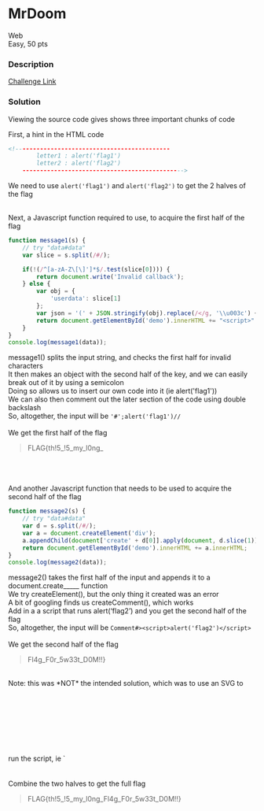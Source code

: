 # MrDoom

Web<br/>
Easy, 50 pts<br/>

### Description
[Challenge Link](http://ec2-18-184-207-28.eu-central-1.compute.amazonaws.com/doom/)



### Solution
Viewing the source code gives shows three important chunks of code

First, a hint in the HTML code
````HTML
<!--------------------------------------------
        letter1 : alert('flag1')
        letter2 : alert('flag2')
    ---------------------------------------------->
````
We need to use `alert('flag1')` and `alert('flag2')` to get the 2 halves of the flag

<br/>
Next, a Javascript function required to use, to acquire the first half of the flag

````Javascript
function message1(s) {
	// try "data#data"
	var slice = s.split(/#/);

	if(!(/^[a-zA-Z\[\]']*$/.test(slice[0]))) {
		return document.write('Invalid callback');
	} else {
		var obj = {
			'userdata': slice[1]
		};
		var json = '(' + JSON.stringify(obj).replace(/</g, '\\u003c') + ')';
		return document.getElementById('demo').innerHTML += "<script>" + slice[0] + json;
	}
}
console.log(message1(data));

````

message1() splits the input string, and checks the first half for invalid characters<br/>
It then makes an object with the second half of the key, and we can easily break out of it by using a semicolon<br/>
Doing so allows us to insert our own code into it (ie alert('flag1'))<br/>
We can also then comment out the later section of the code using double backslash<br/>
So, altogether, the input will be `'#';alert('flag1')//`<br/><br/>
We get the first half of the flag 
>FLAG{th!5_!5_my_l0ng_

<br/><br/><br/>
And another Javascript function that needs to be used to acquire the second half of the flag

````Javascript
function message2(s) {
	// try "data#data"
	var d = s.split(/#/);
	var a = document.createElement('div');
	a.appendChild(document['create' + d[0]].apply(document, d.slice(1)));
	return document.getElementById('demo').innerHTML += a.innerHTML;
}
console.log(message2(data));
````
message2() takes the first half of the input and appends it to a document.create_____ function<br/>
We try createElement(), but the only thing it created was an error<br/>
A bit of googling finds us createComment(), which works<br/>
Add in a a script that runs alert(‘flag2’) and you get the second half of the flag<br/>
So, altogether, the input will be `Comment#><script>alert('flag2')</script>`<br/><br/>
We get the second half of the flag
>Fl4g_F0r_5w33t_D0M!!}
<br/>
Note: this was *NOT* the intended solution, which was to use an SVG to run the script, ie `<svg onload=alert('flag2')`

<br/><br/><br/>
Combine the two halves to get the full flag
>FLAG{th!5_!5_my_l0ng_Fl4g_F0r_5w33t_D0M!!}
